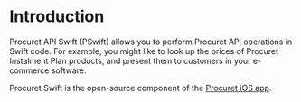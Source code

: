 # Introduction

Procuret API Swift (PSwift) allows you to perform Procuret API operations in
Swift code. For example, you might like to look up the prices of Procuret
Instalment Plan products, and present them to customers in your e-commerce
software.

Procuret Swift is the open-source component of the [Procuret iOS app](https://apps.apple.com/au/app/procuret/id1634745293).
